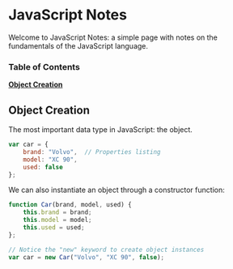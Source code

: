# JavaScript Notes

Welcome to JavaScript Notes: a simple page with notes on the fundamentals
of the JavaScript language.

### Table of Contents
**[Object Creation](#object-creation)**

## Object Creation

The most important data type in JavaScript: the object.

```JavaScript
var car = {
	brand: "Volvo",  // Properties listing
	model: "XC 90",
	used: false
};
```

We can also instantiate an object through a constructor function:

```JavaScript
function Car(brand, model, used) {
	this.brand = brand;
	this.model = model;
	this.used = used;
};

// Notice the "new" keyword to create object instances
var car = new Car("Volvo", "XC 90", false);

```
